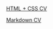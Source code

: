 [HTML + CSS CV](https://IKillerZzz.github.io/rsschool-cv/)

[Markdown CV](https://IKillerZzz.github.io/rsschool-cv/cv)